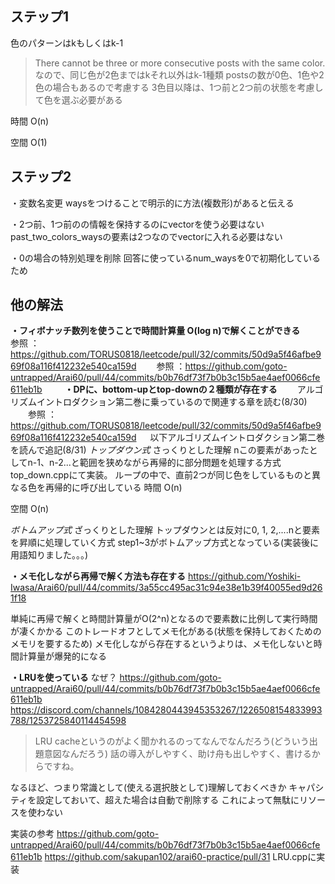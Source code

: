 ## ステップ1
色のパターンはkもしくはk-1
>There cannot be three or more consecutive posts with the same color.
なので、同じ色が2色まではkそれ以外はk-1種類
postsの数が0色、1色や2色の場合もあるので考慮する
3色目以降は、1つ前と2つ前の状態を考慮して色を選ぶ必要がある

時間
O(n)

空間
O(1)

## ステップ2
・変数名変更
  waysをつけることで明示的に方法(複数形)があると伝える

・2つ前、1つ前のの情報を保持するのにvectorを使う必要はない
past_two_colors_waysの要素は2つなのでvectorに入れる必要はない

・0の場合の特別処理を削除
  回答に使っているnum_waysを0で初期化しているため

## 他の解法
__・フィボナッチ数列を使うことで時間計算量 O(log n)で解くことができる__
　　参照 ： https://github.com/TORUS0818/leetcode/pull/32/commits/50d9a5f46afbe969f08a116f412232e540ca159d
　　参照 ：https://github.com/goto-untrapped/Arai60/pull/44/commits/b0b76df73f7b0b3c15b5ae4aef0066cfe611eb1b
　　
__・DPに、bottom-upとtop-downの２種類が存在する__
　　アルゴリズムイントロダクション第二巻に乗っているので関連する章を読む(8/30)
　　参照 ： https://github.com/TORUS0818/leetcode/pull/32/commits/50d9a5f46afbe969f08a116f412232e540ca159d
　
  以下アルゴリズムイントロダクション第二巻を読んで追記(8/31)
  *トップダウン式*
  さっくりとした理解
  nこの要素があったとしてn-1、n-2...と範囲を狭めながら再帰的に部分問題を処理する方式
  top_down.cppにて実装。
  ループの中で、直前2つが同じ色をしているものと異なる色を再帰的に呼び出している
  時間
  O(n)

  空間
  O(n)

  *ボトムアップ式*
  ざっくりとした理解
  トップダウンとは反対に0, 1, 2,....nと要素を昇順に処理していく方式
  step1~3がボトムアップ方式となっている(実装後に用語知りました。。。)

__・メモ化しながら再帰で解く方法も存在する__
https://github.com/Yoshiki-Iwasa/Arai60/pull/44/commits/3a55cc495ac31c94e38e1b39f40055ed9d261f18

  単純に再帰で解くと時間計算量がO(2^n)となるので要素数に比例して実行時間が凄くかかる
  このトレードオフとしてメモ化がある(状態を保持しておくためのメモリを要するため)
  メモ化しながら存在するというよりは、メモ化しないと時間計算量が爆発的になる


__・LRUを使っている__
なぜ？
https://github.com/goto-untrapped/Arai60/pull/44/commits/b0b76df73f7b0b3c15b5ae4aef0066cfe611eb1b
https://discord.com/channels/1084280443945353267/1226508154833993788/1253725840114454598
>LRU cacheというのがよく聞かれるのってなんでなんだろう(どういう出題意図なんだろう)
>話の導入がしやすく、助け舟も出しやすく、書けるからですね。

なるほど、つまり常識として(使える選択肢として)理解しておくべきか
キャパシティを設定しておいて、超えた場合は自動で削除する
これによって無駄にリソースを使わない

実装の参考
https://github.com/goto-untrapped/Arai60/pull/44/commits/b0b76df73f7b0b3c15b5ae4aef0066cfe611eb1b
https://github.com/sakupan102/arai60-practice/pull/31
LRU.cppに実装
